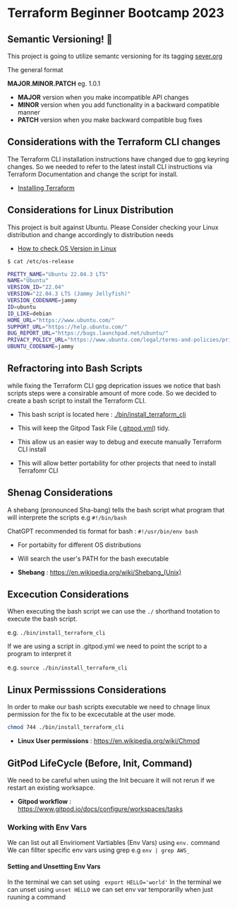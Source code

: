 # Terraform Beginner Bootcamp 2023

## Semantic Versioning! :mage:

This project is going to utilize semantc versioning for its tagging
[sever.org](https://semver.org)

The general format

**MAJOR.MINOR.PATCH** eg. 1.0.1

- **MAJOR** version when you make incompatible API changes
- **MINOR** version when you add functionality in a backward compatible manner
- **PATCH** version when you make backward compatible bug fixes

## Considerations with the Terraform CLI changes
The Terraform CLI installation instructions have changed due to gpg keyring changes. So we needed to refer to the latest install CLI instructions via  Terraform Documentation and change the script for install.

- [Installing Terraform](https://developer.hashicorp.com/terraform/tutorials/aws-get-started/install-cli)


## Considerations for Linux Distribution
This project is buit against Ubuntu.
Please Consider checking your Linux distribution and change accordingly to distribution needs

- [How to check OS Version in Linux]( https://www.cyberciti.biz/faq/how-to-check-os-version-in-linux-command-line/)

```sh
$ cat /etc/os-release

PRETTY_NAME="Ubuntu 22.04.3 LTS"
NAME="Ubuntu"
VERSION_ID="22.04"
VERSION="22.04.3 LTS (Jammy Jellyfish)"
VERSION_CODENAME=jammy
ID=ubuntu
ID_LIKE=debian
HOME_URL="https://www.ubuntu.com/"
SUPPORT_URL="https://help.ubuntu.com/"
BUG_REPORT_URL="https://bugs.launchpad.net/ubuntu/"
PRIVACY_POLICY_URL="https://www.ubuntu.com/legal/terms-and-policies/privacy-policy"
UBUNTU_CODENAME=jammy
```

## Refractoring into Bash Scripts
while fixing the Terraform CLI gpg deprication issues we notice that bash scripts steps were a consirable amount of more code. So we decided to create a bash script to install the Terraform CLI.

- This bash script is located here : [./bin/install_terraform_cli](./bin/install_terraform_cli.sh)

- This will keep the Gitpod Task File ([.gitpod.yml]( .gitpod.yml )) tidy.
- This allow us an easier way to debug and execute manually Terraform CLI install
- This will allow better portability for other projects that need to install Terrafomr CLI

## Shenag Considerations
A shebang (pronounced Sha-bang) tells the bash script what program that will interprete the scripts e.g `#!/bin/bash`

ChatGPT recommended tis format for bash : `#!/usr/bin/env bash`

- For portabiity for different OS distributions
- Will search the user's PATH for the bash executable

- **Shebang** : https://en.wikipedia.org/wiki/Shebang_(Unix)

## Excecution Considerations
When executing the bash script we can use the `./` shorthand tnotation to execute the bash script.

e.g. `./bin/install_terraform_cli`

If we are using a script in .gitpod.yml we need to point the script to a program to interpret it

e.g. `source ./bin/install_terraform_cli`


## Linux Permisssions Considerations

In order to make our bash scripts executable we need to chnage linux permission for the fix to be excecutable at the user mode.

```sh
chmod 744 ./bin/install_terraform_cli
```

- **Linux User permissions** : https://en.wikipedia.org/wiki/Chmod

## GitPod LifeCycle (Before, Init, Command)

We need to be careful when using the Init becuare it will not rerun if we restart an existing worksapce.

- **Gitpod workflow** :  https://www.gitpod.io/docs/configure/workspaces/tasks


### Working with Env Vars
We can list out all Envirioment Vartiables (Env Vars) using `env.` command
We can fillter specific env vars using grep e.g `env | grep AWS_`

#### Setting and Unsetting Env Vars
In the terminal we can set using ` export HELLO='world'`
In the terminal we can unset using  `unset HELLO`
we can set env var temporarilly  when just ruuning a command

